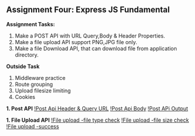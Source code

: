 **Assignment Four: Express JS Fundamental**
---------------------------
**Assignment Tasks:**
1. Make a POST API with URL Query,Body & Header Properties. 
2. Make a file upload API support PNG,JPG file only.
3. Make a file Download API, that can download file from application directory.


**Outside Task**
1. Middleware practice
2. Route grouping
3. Upload filesize limiting
4. Cookies


**1. Post API**
[!Post Api Header & Query URL](./gitimages/Post-Api-Header-Query-URL.png)
[!Post Api Body](./gitimages/Post-Api-Body.png)
[!Post APi Output](./gitimages/Post-APi-Output.png)

**1. File Upload API**
[!File upload -file type check](./gitimages/File-upload-file-type-check.png)
[!File upload -file size check](./gitimages/File-upload-file-size-check.png)
[!File upload -success](./gitimages/File-upload-success.png)
